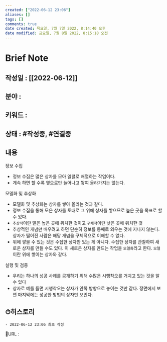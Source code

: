 ```yaml
---
created: ["2022-06-12 23:06"]
aliases: []
tags: []
comments: true
date created: 목요일, 7월 7일 2022, 8:14:40 오후
date modified: 금요일, 7월 8일 2022, 8:15:18 오전
---
```


# Brief Note
## 작성일 : [[2022-06-12]]
## 분야 :
## 키워드 :
## 상태 : #작성중, #연결중

## 내용

정보 수집
- 정보 수집은 많은 상자를 모아 일렬로 배열하는 작업이다.
- 계속 하면 할 수록 옆으로만 늘어나고 쌓여 올라가지는 않는다.


모델화 및 추상화
- 모델화 및 추상화는 상자를 쌓아 올리는 것과 같다.
- 정보 수집을 통해 모은 상자를 토대로 그 위에 상자를 쌓으므로 높은 곳을 목표로 할 수 있다.
- `추상적`이란 말은 높은 곳에 위치한 것이고 `구체적`이란 낮은 곳에 위치한 것
- 추상적인 개념만 배우려고 하면 단순히 정보를 통째로 외우는 것에 지나지 않는다. 상자가 떨어진 사람은 해당 개념을 구체적으로 이해할 수 없다.
- 위에 쌓을 수 있는 것은 수집한 상자만 있는 게 아니다. 수집한 상자를 관찰하여 새로운 상자를 만들 수도 있다. 이 새로운 상자를 만드는 작업을 `모델화`라고 한다. `모델`이란 위에 쌓이는 상자와 같다.

실행 및 검증
- 우리는 하나의 성공 사례를 공개하기 위해 수많은 시행착오를 거치고 있는 것을 알 수 있다
- 상자로 예를 들면 시행착오는 상자가 안쪽 방향으로 놓이는 것만 같다. 정면에서 보면 마지막에는 성공한 방법의 상자만 보인다.

## ⏱히스토리
	- 2022-06-12 23:06 최초 작성


📙URL :